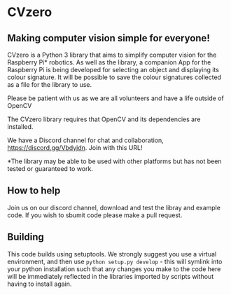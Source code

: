 
# CVzero
## Making computer vision simple for everyone!

CVzero is a Python 3 library that aims to simplify computer vision for the Raspberry Pi* robotics.
As well as the library, a companion App for the Raspberry Pi is being developed for selecting an object and displaying its colour signature. It will be possible to save the colour signatures collected as a file for the library to use.

Please be patient with us as we are all volunteers and have a life outside of OpenCV

The CVzero library requires that OpenCV and its dependencies are installed.

We have a Discord channel for chat and collaboration, https://discord.gg/Vbdyjdn. Join with this URL!

*The library may be able to be used with other platforms but has not been tested or guaranteed to work.


## How to help

Join us on our discord channel, download and test the libray and example code.
If you wish to sbumit code please make a pull request.


## Building

This code builds using setuptools. We strongly suggest you use a virtual environment, and then use 
```python setup.py develop``` - this will symlink into your python installation such that any changes
you make to the code here will be immediately reflected in the libraries imported by scripts without
having to install again.




